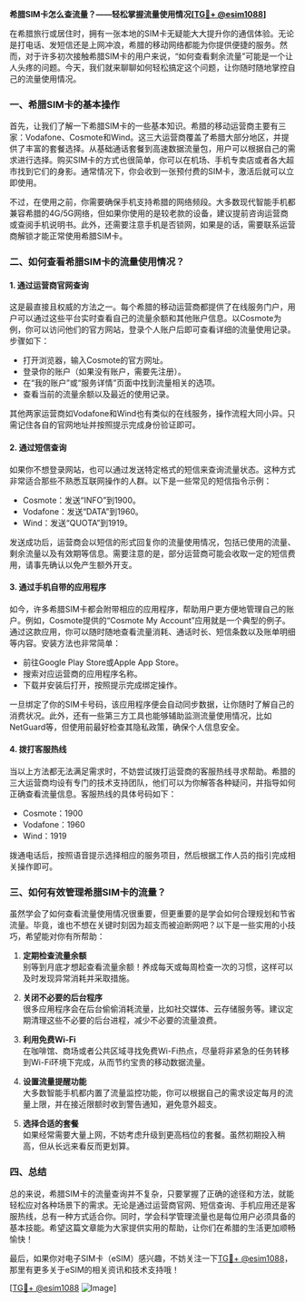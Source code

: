 **希腊SIM卡怎么查流量？——轻松掌握流量使用情况[[TG💪+ @esim1088](https://t.me/s/esim1088)]**

在希腊旅行或居住时，拥有一张本地的SIM卡无疑能大大提升你的通信体验。无论是打电话、发短信还是上网冲浪，希腊的移动网络都能为你提供便捷的服务。然而，对于许多初次接触希腊SIM卡的用户来说，“如何查看剩余流量”可能是一个让人头疼的问题。今天，我们就来聊聊如何轻松搞定这个问题，让你随时随地掌控自己的流量使用情况。

### 一、希腊SIM卡的基本操作

首先，让我们了解一下希腊SIM卡的一些基本知识。希腊的移动运营商主要有三家：Vodafone、Cosmote和Wind。这三大运营商覆盖了希腊大部分地区，并提供了丰富的套餐选择。从基础通话套餐到高速数据流量包，用户可以根据自己的需求进行选择。购买SIM卡的方式也很简单，你可以在机场、手机专卖店或者各大超市找到它们的身影。通常情况下，你会收到一张预付费的SIM卡，激活后就可以立即使用。

不过，在使用之前，你需要确保手机支持希腊的网络频段。大多数现代智能手机都兼容希腊的4G/5G网络，但如果你使用的是较老款的设备，建议提前咨询运营商或查阅手机说明书。此外，还需要注意手机是否锁网，如果是的话，需要联系运营商解锁才能正常使用希腊SIM卡。

### 二、如何查看希腊SIM卡的流量使用情况？

#### 1. **通过运营商官网查询**
这是最直接且权威的方法之一。每个希腊的移动运营商都提供了在线服务门户，用户可以通过这些平台实时查看自己的流量余额和其他账户信息。以Cosmote为例，你可以访问他们的官方网站，登录个人账户后即可查看详细的流量使用记录。步骤如下：

- 打开浏览器，输入Cosmote的官方网址。
- 登录你的账户（如果没有账户，需要先注册）。
- 在“我的账户”或“服务详情”页面中找到流量相关的选项。
- 查看当前的流量余额以及最近的使用记录。

其他两家运营商如Vodafone和Wind也有类似的在线服务，操作流程大同小异。只需记住各自的官网地址并按照提示完成身份验证即可。

#### 2. **通过短信查询**
如果你不想登录网站，也可以通过发送特定格式的短信来查询流量状态。这种方式非常适合那些不熟悉互联网操作的人群。以下是一些常见的短信指令示例：

- Cosmote：发送“INFO”到1900。
- Vodafone：发送“DATA”到1960。
- Wind：发送“QUOTA”到1919。

发送成功后，运营商会以短信的形式回复你的流量使用情况，包括已使用的流量、剩余流量以及有效期等信息。需要注意的是，部分运营商可能会收取一定的短信费用，请事先确认以免产生额外开支。

#### 3. **通过手机自带的应用程序**
如今，许多希腊SIM卡都会附带相应的应用程序，帮助用户更方便地管理自己的账户。例如，Cosmote提供的“Cosmote My Account”应用就是一个典型的例子。通过这款应用，你可以随时随地查看流量消耗、通话时长、短信条数以及账单明细等内容。安装方法也非常简单：

- 前往Google Play Store或Apple App Store。
- 搜索对应运营商的应用程序名称。
- 下载并安装后打开，按照提示完成绑定操作。

一旦绑定了你的SIM卡号码，该应用程序便会自动同步数据，让你随时了解自己的消费状况。此外，还有一些第三方工具也能够辅助监测流量使用情况，比如NetGuard等，但使用前最好检查其隐私政策，确保个人信息安全。

#### 4. **拨打客服热线**
当以上方法都无法满足需求时，不妨尝试拨打运营商的客服热线寻求帮助。希腊的三大运营商均设有专门的技术支持团队，他们可以为你解答各种疑问，并指导如何正确查看流量信息。客服热线的具体号码如下：

- Cosmote：1900
- Vodafone：1960
- Wind：1919

拨通电话后，按照语音提示选择相应的服务项目，然后根据工作人员的指引完成相关操作即可。

### 三、如何有效管理希腊SIM卡的流量？

虽然学会了如何查看流量使用情况很重要，但更重要的是学会如何合理规划和节省流量。毕竟，谁也不想在关键时刻因为超支而被迫断网吧？以下是一些实用的小技巧，希望能对你有所帮助：

1. **定期检查流量余额**  
   别等到月底才想起查看流量余额！养成每天或每周检查一次的习惯，这样可以及时发现异常消耗并采取措施。

2. **关闭不必要的后台程序**  
   很多应用程序会在后台偷偷消耗流量，比如社交媒体、云存储服务等。建议定期清理这些不必要的后台进程，减少不必要的流量浪费。

3. **利用免费Wi-Fi**  
   在咖啡馆、商场或者公共区域寻找免费Wi-Fi热点，尽量将非紧急的任务转移到Wi-Fi环境下完成，从而节约宝贵的移动数据流量。

4. **设置流量提醒功能**  
   大多数智能手机都内置了流量监控功能，你可以根据自己的需求设定每月的流量上限，并在接近限额时收到警告通知，避免意外超支。

5. **选择合适的套餐**  
   如果经常需要大量上网，不妨考虑升级到更高档位的套餐。虽然初期投入稍高，但从长远来看反而更划算。

### 四、总结

总的来说，希腊SIM卡的流量查询并不复杂，只要掌握了正确的途径和方法，就能轻松应对各种场景下的需求。无论是通过运营商官网、短信查询、手机应用还是客服热线，总有一种方式适合你。同时，学会科学管理流量也是每位用户必须具备的基本技能。希望这篇文章能为大家提供实用的帮助，让你们在希腊的生活更加顺畅愉快！

最后，如果你对电子SIM卡（eSIM）感兴趣，不妨关注一下[TG💪+ @esim1088](https://t.me/s/esim1088)，那里有更多关于eSIM的相关资讯和技术支持哦！

[[TG💪+ @esim1088](https://t.me/s/esim1088) ![Image](https://i.postimg.cc/4NQfJmqS/Snipaste-2025-05-13-00-14-12.png)]